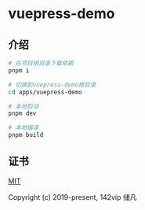 # vuepress-demo

## 介绍

```bash
# 在项目根目录下载依赖
pnpm i

# 切换到vuepress-demo根目录
cd apps/vuepress-demo

# 本地启动
pnpm dev

# 本地编译
pnpm build
```

## 证书

[MIT](https://opensource.org/license/MIT)

Copyright (c) 2019-present, 142vip 储凡
